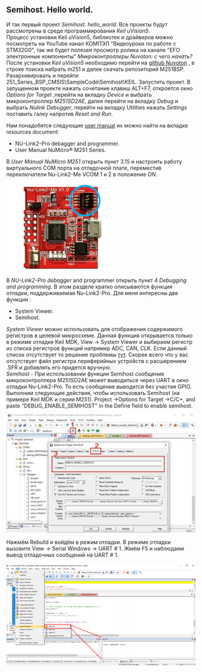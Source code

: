 ## Semihost. Hello world.  
И так первый проект *Semihost. hello_world*. Все проекты будут рассмотрены в среде программирования *Keil uVision5*.   
Процесс установки Keil uVision5, библиотек и драйверов можно посмотреть на YouTube канал КОМПЭЛ "Видеоуроки по работе с STM32G0", так же будет полезен просмотр ролика на канале "EFO электронные компоненты" *Микроконтроллеры Nuvoton: с чего начать?*  
После установки *Keil uVision5* необходимо перейти на [github Nuvoton](https://github.com/OpenNuvoton) , в строке поиска набрать m251 и далее скачать репозиторий M251BSP. Разархивировать и перейти 251_Series_BSP_CMSIS\SampleCode\Semihost\KEIL. Запустить проект. В запущенном проекте нажать сочетание клавиш ALT+F7,  откроется окно *Options for Target* ,перейти на вкладку *Device* и выбрать микроконтроллер *M251SD2AE*, далее перейти на вкладку *Debug* и выбрать *Nulink Debugger*,  перейти на вкладку Utilities нажать *Settings*  поставить галку напротив *Reset and Run*.   

Hам понадобятся следующие [user manual](https://www.nuvoton.com/products/microcontrollers/arm-cortex-m23-mcus/m251-m252-series) их можно найти на  вкладке resources document:   
+ NU-Link2-Pro debagger and programmer.  
+ User Manual NuMicro® M251 Series.  

В *User Manual NuMicro M251* открыть пункт 3.15 и настроить работу виртуального COM порта на отладочной плате, переместив  переключатели Nu-Link2-Me VCOM 1 и 2 в положение *ON*.   

![alt-текст](https://github.com/PivnevNikolay/Nuvoton-Development-Tool/blob/master/NuMaker-M251SD/001_Semihost/photos/001.jpg "")   

В *NU-Link2-Pro debagger* and programmer открыть пункт 4 *Debugging and programming*. В этом разделе кратко описываются функция отладки, поддерживаемая Nu-Link2-Pro. Для меня интересны две функции :  

+ System Viewer.
+ Semihost.  

*System Viewer* можно использовать для отображения содержимого регистров в целевой микросхеме. Данная функция открывается только в режиме отладки Keil MDK,  View → System Viewer и выбираем  регистр из  списка регистров функций  например ADC, CAN, CLK. Если данный список отсутствует то решение проблемы [тут](https://www.keil.com/support/man/docs/uv4/uv4_db_dbg_systemviewer_add.htm). Скорее всего что у вас отсутствует файл регистра периферийных устройств с расширением .SFR и добавлять его придется вручную.   
*Semihost* - При использовании функции Semihost сообщение микроконтроллера M251SD2AE может выводиться через UART в окно отладки Nu-Link2-Pro. То есть сообщение выводится без участия GPIO. Выполним следующие действия, чтобы использовать Semihost (на примере Keil MDK и серии M251). Project →Options for Target →C/C+, and paste
"DEBUG_ENABLE_SEMIHOST" in the Define field to enable semihost.   

![alt-текст](https://github.com/PivnevNikolay/Nuvoton-Development-Tool/blob/master/NuMaker-M251SD/001_Semihost/photos/002.jpg "")    

Нажмём Rebuild и войдём в режим отладки. В режиме отладки вызовите View → Serial Windows → UART # 1.  Жмём F5 и наблюдаем вывод отладочных сообщений на UART # 1.  

![alt-текст](https://github.com/PivnevNikolay/Nuvoton-Development-Tool/blob/master/NuMaker-M251SD/001_Semihost/photos/003.jpg "")    
 
